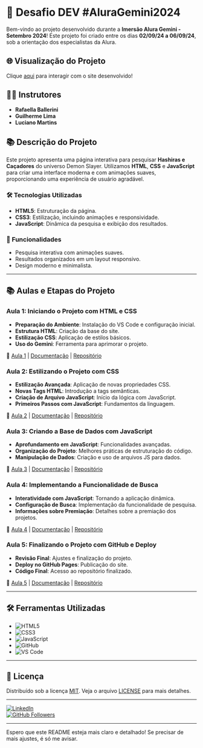 # 🚀 Desafio DEV #AluraGemini2024

Bem-vindo ao projeto desenvolvido durante a **Imersão Alura Gemini - Setembro 2024**! Este projeto foi criado entre os dias **02/09/24 a 06/09/24**, sob a orientação dos especialistas da Alura.

## 🌐 Visualização do Projeto

Clique [aqui](https://hashiras-pesquisa.vercel.app) para interagir com o site desenvolvido!

## 👨‍🏫 Instrutores

- **Rafaella Ballerini**
- **Guilherme Lima**
- **Luciano Martins**

## 📚 Descrição do Projeto

Este projeto apresenta uma página interativa para pesquisar **Hashiras e Caçadores** do universo Demon Slayer. Utilizamos **HTML**, **CSS** e **JavaScript** para criar uma interface moderna e com animações suaves, proporcionando uma experiência de usuário agradável.

### 🛠️ Tecnologias Utilizadas
- **HTML5**: Estruturação da página.
- **CSS3**: Estilização, incluindo animações e responsividade.
- **JavaScript**: Dinâmica da pesquisa e exibição dos resultados.

### 🎨 Funcionalidades
- Pesquisa interativa com animações suaves.
- Resultados organizados em um layout responsivo.
- Design moderno e minimalista.

---

## 📚 Aulas e Etapas do Projeto

### Aula 1: Iniciando o Projeto com HTML e CSS
- **Preparação do Ambiente**: Instalação do VS Code e configuração inicial.
- **Estrutura HTML**: Criação da base do site.
- **Estilização CSS**: Aplicação de estilos básicos.
- **Uso do Gemini**: Ferramenta para aprimorar o projeto.

🔗 [Aula 1](https://cursos.alura.com.br/imersoes/aulas/aula-01-iniciando-o-projeto-com-html-e-css-c134) | [Documentação](https://docs.google.com/document/d/1DIuZiwz5kLw_Tk5JvifztBYm9vhFc_h6yKKHHiE2IV4/edit#heading=h.odptp3y4ap9g) | [Repositório](https://github.com/guilhermeonrails/r3p0-1-X-)

### Aula 2: Estilizando o Projeto com CSS
- **Estilização Avançada**: Aplicação de novas propriedades CSS.
- **Novas Tags HTML**: Introdução a tags semânticas.
- **Criação de Arquivo JavaScript**: Início da lógica com JavaScript.
- **Primeiros Passos com JavaScript**: Fundamentos da linguagem.

🔗 [Aula 2](https://cursos.alura.com.br/imersoes/aulas/aula-02-estilizando-o-projeto-com-css-c135) | [Documentação](https://docs.google.com/document/d/1nlqCUF9__aNB9J6W3dUnd8_Jyyw7A9M71Co8gpEqAyQ/edit#heading=h.odptp3y4ap9g) | [Repositório](https://github.com/guilhermeonrails/G9h-2-x7-)

### Aula 3: Criando a Base de Dados com JavaScript
- **Aprofundamento em JavaScript**: Funcionalidades avançadas.
- **Organização do Projeto**: Melhores práticas de estruturação do código.
- **Manipulação de Dados**: Criação e uso de arquivos JS para dados.

🔗 [Aula 3](https://cursos.alura.com.br/imersoes/aulas/aula-03-criando-a-base-de-dados-com-javascript-c137) | [Documentação](https://docs.google.com/document/d/1TrwvE8kFiy8kYf3DwA4t80zgYRU60NWgPACzBYmwn1I/edit#heading=h.odptp3y4ap9g) | [Repositório](https://github.com/guilhermeonrails/fL-4-8_T-)

### Aula 4: Implementando a Funcionalidade de Busca
- **Interatividade com JavaScript**: Tornando a aplicação dinâmica.
- **Configuração de Busca**: Implementação da funcionalidade de pesquisa.
- **Informações sobre Premiação**: Detalhes sobre a premiação dos projetos.

🔗 [Aula 4](https://cursos.alura.com.br/imersoes/aulas/aula-04-implementando-a-funcionalidade-de-busca-c1387) | [Documentação](https://docs.google.com/document/d/1RpjEJ8glLTlKwn7kox31s2zBeF4smnaKc5OzwMyRofY/edit#heading=h.odptp3y4ap9g) | [Repositório](https://github.com/guilhermeonrails/Xy7-Z-3pQ)

### Aula 5: Finalizando o Projeto com GitHub e Deploy
- **Revisão Final**: Ajustes e finalização do projeto.
- **Deploy no GitHub Pages**: Publicação do site.
- **Código Final**: Acesso ao repositório finalizado.

🔗 [Aula 5](https://cursos.alura.com.br/imersoes/aulas/aula-05-finalizando-o-projeto-com-github-e-deploy-c139) | [Documentação](https://docs.google.com/document/d/1-igXyepEybyfQdph9MwQp0iqJcNFf8DMvZYo2ThsqGc/edit#heading=h.odptp3y4ap9g) | [Repositório](https://github.com/guilhermeonrails/_nT5-3j-K)

---

## 🛠️ Ferramentas Utilizadas

- ![HTML5](https://img.shields.io/badge/HTML5-E34F26?style=flat&logo=html5&logoColor=white)
- ![CSS3](https://img.shields.io/badge/CSS3-1572B6?style=flat&logo=css3&logoColor=white)
- ![JavaScript](https://img.shields.io/badge/JavaScript-F7DF1E?style=flat&logo=javascript&logoColor=black)
- ![GitHub](https://img.shields.io/badge/GitHub-181717?style=flat&logo=github&logoColor=white)
- ![VS Code](https://img.shields.io/badge/VS%20Code-007ACC?style=flat&logo=visual%20studio%20code&logoColor=white)

---

## 📄 Licença

Distribuído sob a licença [MIT](https://opensource.org/licenses/MIT). Veja o arquivo [LICENSE](LICENSE) para mais detalhes.

---

[![LinkedIn](https://img.shields.io/badge/LinkedIn-AndreSales-blue?style=flat-square&logo=linkedin&logoColor=white)](https://www.linkedin.com/in/andre-lucas-almeida-sales-156779251/)<br/>
[![GitHub Followers](https://img.shields.io/github/followers/andreluke?style=flat-square&logo=github)](https://github.com/andreluke)

---

Espero que este README esteja mais claro e detalhado! Se precisar de mais ajustes, é só me avisar.
